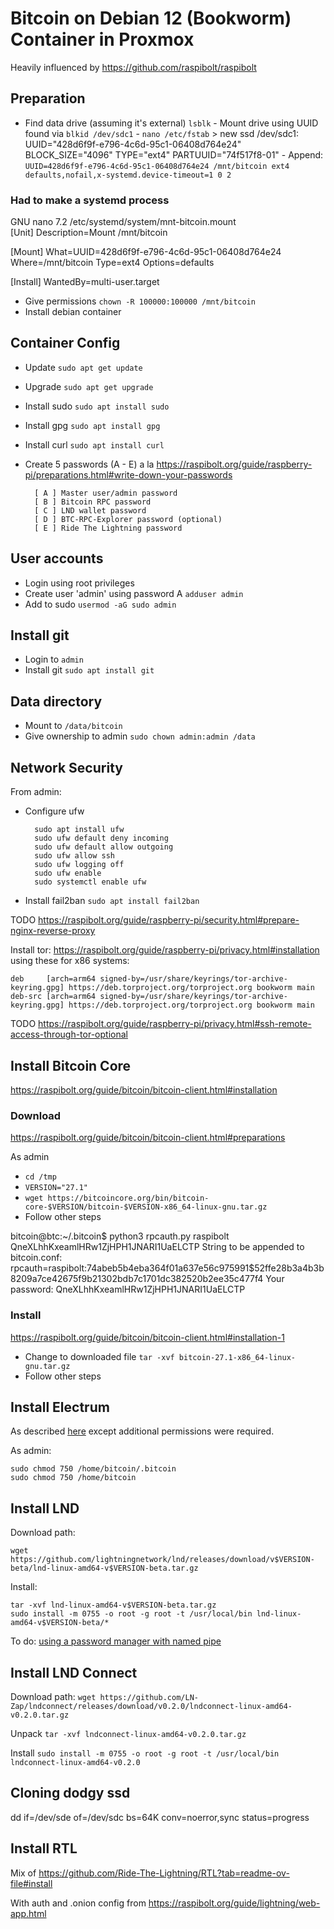 
# Bitcoin on Debian 12 (Bookworm) Container in Proxmox

Heavily influenced by https://github.com/raspibolt/raspibolt

## Preparation

- Find data drive (assuming it's external) `lsblk`
        - Mount drive using UUID found via `blkid /dev/sdc1`
        - `nano /etc/fstab`
        > new ssd /dev/sdc1: UUID="428d6f9f-e796-4c6d-95c1-06408d764e24" BLOCK_SIZE="4096" TYPE="ext4" PARTUUID="74f517f8-01"
        - Append: `UUID=428d6f9f-e796-4c6d-95c1-06408d764e24 /mnt/bitcoin ext4 defaults,nofail,x-systemd.device-timeout=1 0 2`
### Had to make a systemd process
  GNU nano 7.2                                             /etc/systemd/system/mnt-bitcoin.mount                                                       
[Unit]
Description=Mount /mnt/bitcoin

[Mount]
What=UUID=428d6f9f-e796-4c6d-95c1-06408d764e24
Where=/mnt/bitcoin
Type=ext4
Options=defaults

[Install]
WantedBy=multi-user.target

- Give permissions `chown -R 100000:100000 /mnt/bitcoin`
- Install debian container

## Container Config

- Update `sudo apt get update`
- Upgrade `sudo apt get upgrade`
- Install sudo `sudo apt install sudo`
- Install gpg `sudo apt install gpg`
- Install curl `sudo apt install curl`
- Create 5 passwords (A - E) a la https://raspibolt.org/guide/raspberry-pi/preparations.html#write-down-your-passwords

        [ A ] Master user/admin password
        [ B ] Bitcoin RPC password
        [ C ] LND wallet password
        [ D ] BTC-RPC-Explorer password (optional)
        [ E ] Ride The Lightning password

## User accounts

- Login using root privileges
- Create user 'admin' using password A `adduser admin`
- Add to sudo `usermod -aG sudo admin`

## Install git
- Login to `admin`
- Install git `sudo apt install git`

## Data directory
- Mount to `/data/bitcoin`
- Give ownership to admin `sudo chown admin:admin /data`

## Network Security
From admin:
- Configure ufw

        sudo apt install ufw
        sudo ufw default deny incoming
        sudo ufw default allow outgoing
        sudo ufw allow ssh
        sudo ufw logging off
        sudo ufw enable
        sudo systemctl enable ufw

- Install fail2ban `sudo apt install fail2ban`

TODO https://raspibolt.org/guide/raspberry-pi/security.html#prepare-nginx-reverse-proxy

Install tor: https://raspibolt.org/guide/raspberry-pi/privacy.html#installation using these for x86 systems:

    deb     [arch=arm64 signed-by=/usr/share/keyrings/tor-archive-keyring.gpg] https://deb.torproject.org/torproject.org bookworm main
    deb-src [arch=arm64 signed-by=/usr/share/keyrings/tor-archive-keyring.gpg] https://deb.torproject.org/torproject.org bookworm main


TODO https://raspibolt.org/guide/raspberry-pi/privacy.html#ssh-remote-access-through-tor-optional

## Install Bitcoin Core

https://raspibolt.org/guide/bitcoin/bitcoin-client.html#installation

### Download

https://raspibolt.org/guide/bitcoin/bitcoin-client.html#preparations

As admin
- `cd /tmp`
- `VERSION="27.1"`
- `wget https://bitcoincore.org/bin/bitcoin-core-$VERSION/bitcoin-$VERSION-x86_64-linux-gnu.tar.gz`
- Follow other steps

bitcoin@btc:~/.bitcoin$ python3 rpcauth.py raspibolt QneXLhhKxeamlHRw1ZjHPH1JNARI1UaELCTP
String to be appended to bitcoin.conf:
rpcauth=raspibolt:74abeb5b4eba364f01a637e56c975991$52ffe28b3a4b3b8209a7ce42675f9b21302bdb7c1701dc382520b2ee35c477f4
Your password:
QneXLhhKxeamlHRw1ZjHPH1JNARI1UaELCTP



### Install
https://raspibolt.org/guide/bitcoin/bitcoin-client.html#installation-1

- Change to downloaded file `tar -xvf bitcoin-27.1-x86_64-linux-gnu.tar.gz`
- Follow other steps

## Install Electrum

As described [here](https://raspibolt.org/guide/bitcoin/electrum-server.html) except additional permissions were required.

As admin:
```
sudo chmod 750 /home/bitcoin/.bitcoin
sudo chmod 750 /home/bitcoin
```

## Install LND

Download path:

`wget https://github.com/lightningnetwork/lnd/releases/download/v$VERSION-beta/lnd-linux-amd64-v$VERSION-beta.tar.gz`

Install:

```
tar -xvf lnd-linux-amd64-v$VERSION-beta.tar.gz
sudo install -m 0755 -o root -g root -t /usr/local/bin lnd-linux-amd64-v$VERSION-beta/*
```

To do: [using a password manager with named pipe](https://github.com/lightningnetwork/lnd/blob/master/docs/wallet.md#more-secure-example-with-password-manager-and-using-a-named-pipe)

## Install LND Connect

Download path:
`
wget https://github.com/LN-Zap/lndconnect/releases/download/v0.2.0/lndconnect-linux-amd64-v0.2.0.tar.gz
`

Unpack `tar -xvf lndconnect-linux-amd64-v0.2.0.tar.gz`

Install `sudo install -m 0755 -o root -g root -t /usr/local/bin lndconnect-linux-amd64-v0.2.0`


## Cloning dodgy ssd

dd if=/dev/sde of=/dev/sdc bs=64K conv=noerror,sync status=progress

## Install RTL
Mix of https://github.com/Ride-The-Lightning/RTL?tab=readme-ov-file#install

With auth and .onion config from https://raspibolt.org/guide/lightning/web-app.html
